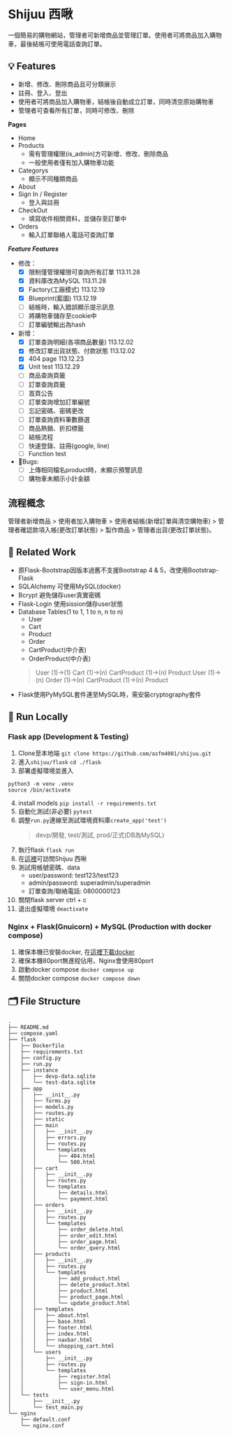 # Shijuu 西啾 
一個簡易的購物網站，管理者可新增商品並管理訂單。使用者可將商品加入購物車，最後結帳可使用電話查詢訂單。

## 💡 Features 
* 新增、修改、刪除商品且可分類展示
* 註冊、登入、登出
* 使用者可將商品加入購物車，結帳後自動成立訂單，同時清空原始購物車
* 管理者可查看所有訂單，同時可修改、刪除

**Pages**
* Home
* Products
  * 需有管理權限(is_admin)方可新增、修改、刪除商品
  * 一般使用者僅有加入購物車功能
* Categorys
  * 顯示不同種類商品
* About
* Sign In / Register
  * 登入與註冊
* CheckOut
  * 填寫收件相關資料，並儲存至訂單中
* Orders
  * 輸入訂單聯絡人電話可查詢訂單

 ***Feature Features***
  - 修改：
    - [x] 限制僅管理權限可查詢所有訂單 113.11.28
    - [x] 資料庫改為MySQL 113.11.28
    - [x] Factory(工廠模式) 113.12.19
    - [x] Blueprint(藍圖) 113.12.19
    - [ ] 結帳時，輸入錯誤顯示提示訊息
    - [ ] 將購物車儲存至cookie中
    - [ ] 訂單編號輸出為hash
  - 新增：
    - [x] 訂單查詢明細(各項商品數量) 113.12.02
    - [x] 修改訂單出貨狀態、付款狀態 113.12.02
    - [x] 404 page 113.12.23
    - [x] Unit test 113.12.29
    - [ ] 商品查詢頁籤
    - [ ] 訂單查詢頁籤
    - [ ] 首頁公告
    - [ ] 訂單查詢增加訂單編號
    - [ ] 忘記密碼、密碼更改
    - [ ] 訂單查詢資料筆數篩選
    - [ ] 商品熱銷、折扣標籤
    - [ ] 結帳流程
    - [ ] 快速登錄、註冊(google, line)
    - [ ] Function test
  - 🐞Bugs:
    - [ ] 上傳相同檔名product時，未顯示預警訊息
    - [ ] 購物車未顯示小計金額

## 流程概念 
管理者新增商品 > 使用者加入購物車 > 使用者結帳(新增訂單與清空購物車) > 管理者確認款項入帳(更改訂單狀態) > 製作商品 > 管理者出貨(更改訂單狀態)。

## 🔧 Related Work 
* 原Flask-Bootstrap因版本過舊不支援Bootstrap 4 & 5，改使用Bootstrap-Flask
* SQLAlchemy 可使用MySQL(docker)
* Bcrypt 避免儲存user真實密碼
* Flask-Login 使用sission儲存user狀態
* Database Tables(1 to 1, 1 to n, n to n)
  * User
  * Cart
  * Product
  * Order
  * CartProduct(中介表)
  * OrderProduct(中介表)
  > User (1)->(1) Cart (1)->(n) CartProduct (1)->(n) Product
  > User (1)->(n) Order (1)->(n) CartProduct (1)->(n) Product
* Flask使用PyMySQL套件連至MySQL時，需安裝cryptography套件

## 🚀 Run Locally
### Flask app (Development & Testing)
1. Clone至本地端
  ``` git clone https://github.com/asfm4001/shijuu.git ```
2. 進入`shijuu/flask`
   ``` cd ./flask ```
3. 部署虛擬環境並進入
  ``` 
  python3 -m venv .venv
  source /bin/activate
  ```
4. install models
  ``` pip install -r requirements.txt ```
5. 自動化測試(非必要)
  ``` pytest ```
6. 調整```run.py```連線至測試環境資料庫```create_app('test')```
    > devp/開發, test/測試, prod/正式(DB為MySQL)
7. 執行flask
  ``` flask run ```
8. 在[這裡](http://localhost:5000/)可訪問Shijuu 西啾
9. 測試用帳號密碼、data
   * user/password: test123/test123
   * admin/password: superadmin/superadmin
   * 訂單查詢/聯絡電話: 0800000123
10. 關閉flask server
  <kdb>ctrl</kdb> + <kdb>c</kdb>
11.  退出虛擬環境
  ``` deactivate ```

### Nginx + Flask(Gnuicorn) + MySQL  (Production with docker compose)
1. 確保本機已安裝docker, 在[這裡下載docker](https://docs.docker.com/get-started/get-docker/)
2. 確保本機80port無進程佔用，Nginx會使用80port
3. 啟動docker compose
   ``` docker compose up ```
4. 關閉docker compose
   ``` docker compose down ```

## 🗂️ File Structure 
```
.
├── README.md
├── compose.yaml
├── flask
│   ├── Dockerfile
│   ├── requirements.txt
│   ├── config.py
│   ├── run.py
│   ├── instance
│   │   ├── devp-data.sqlite
│   │   └── test-data.sqlite
│   ├── app
│   │   ├── __init__.py
│   │   ├── forms.py
│   │   ├── models.py
│   │   ├── routes.py
│   │   ├── static
│   │   ├── main
│   │   │   ├── __init__.py
│   │   │   ├── errors.py
│   │   │   ├── routes.py
│   │   │   └── templates
│   │   │       ├── 404.html
│   │   │       └── 500.html
│   │   ├── cart
│   │   │   ├── __init__.py
│   │   │   ├── routes.py
│   │   │   └── templates
│   │   │       ├── details.html
│   │   │       └── payment.html
│   │   ├── orders
│   │   │   ├── __init__.py
│   │   │   ├── routes.py
│   │   │   └── templates
│   │   │       ├── order_delete.html
│   │   │       ├── order_edit.html
│   │   │       ├── order_page.html
│   │   │       └── order_query.html
│   │   ├── products
│   │   │   ├── __init__.py
│   │   │   ├── routes.py
│   │   │   └── templates
│   │   │       ├── add_product.html
│   │   │       ├── delete_product.html
│   │   │       ├── product.html
│   │   │       ├── product_page.html
│   │   │       └── update_product.html
│   │   ├── templates
│   │   │   ├── about.html
│   │   │   ├── base.html
│   │   │   ├── footer.html
│   │   │   ├── index.html
│   │   │   ├── navbar.html
│   │   │   └── shopping_cart.html
│   │   └── users
│   │       ├── __init__.py
│   │       ├── routes.py
│   │       └── templates
│   │           ├── register.html
│   │           ├── sign-in.html
│   │           └── user_menu.html
│   └── tests
│       ├── __init__.py
│       └── test_main.py
└── nginx
    ├── default.conf
    └── nginx.conf
```